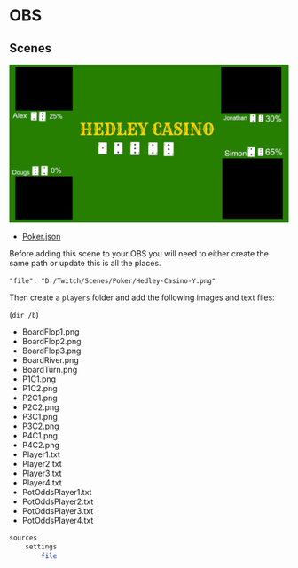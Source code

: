 # OBS

## Scenes

![OBS Poker Scene](Poker-Scene.png)

- [Poker.json](Poker.json)

Before adding this scene to your OBS you will need to either create the same path or update this is all the places.

`"file": "D:/Twitch/Scenes/Poker/Hedley-Casino-Y.png"`

Then create a `players` folder and add the following images and text files:

(`dir /b`)

- BoardFlop1.png
- BoardFlop2.png
- BoardFlop3.png
- BoardRiver.png
- BoardTurn.png
- P1C1.png
- P1C2.png
- P2C1.png
- P2C2.png
- P3C1.png
- P3C2.png
- P4C1.png
- P4C2.png
- Player1.txt
- Player2.txt
- Player3.txt
- Player4.txt
- PotOddsPlayer1.txt
- PotOddsPlayer2.txt
- PotOddsPlayer3.txt
- PotOddsPlayer4.txt

```bash
sources
    settings
        file
```

